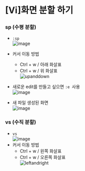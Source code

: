 # [Vi]화면 분할 하기

### sp (수평 분할)
- `:sp` <br>
![image](https://user-images.githubusercontent.com/65120581/127959297-e0b576cc-95a2-4b45-9ce4-0ff3ad9694a8.png)

- 커서 이동 방법
  - Ctrl + w / 아래 화살표
  - Ctrl + w / 위 화살표 <br>
![upanddown](https://user-images.githubusercontent.com/65120581/127959464-b7f7f3a4-8183-445b-a12f-f5ff5f301f87.gif)

- 새로운 edit를 만들고 싶으면 `:e `사용 <br>
![image](https://user-images.githubusercontent.com/65120581/127959626-3d99afe7-0a52-42a4-ba3a-6890dd4b19de.png)
- 새 파일 생성된 화면 <br>
![image](https://user-images.githubusercontent.com/65120581/127959669-045a731f-c569-491a-b3a9-3ba4286ac3ae.png)

### vs (수직 분할)
- `vs` <br>
![image](https://user-images.githubusercontent.com/65120581/127960952-6dfe7d5d-b536-42a2-bbe7-703e0ddcd880.png)
- 커서 이동 방법
  -  Ctrl + w / 왼쪽 화살표 
  -   Ctrl + w / 오른쪽 화살표 <br>
![leftandright](https://user-images.githubusercontent.com/65120581/127961086-6489a3c6-6fa0-4d54-987e-947ba2ad8d9b.gif)
